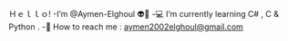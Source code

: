 Ｈｅｌｌｏ!
-I’m @Aymen-Elghoul 👽💚
-💻 I’m currently learning C# , C & Python .
-💭 How to reach me : aymen2002elghoul@gmail.com

<!---
Aymen-Elghoul/Aymen-Elghoul is a ✨ special ✨ repository because its `README.md` (this file) appears on your GitHub profile.
You can click the Preview link to take a look at your changes.
--->
